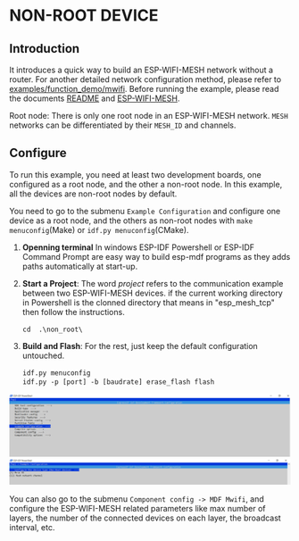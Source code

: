 # NON-ROOT DEVICE

## Introduction

It introduces a quick way to build an ESP-WIFI-MESH network without a router. For another detailed network configuration method, please refer to [examples/function_demo/mwifi](../function_demo/mwifi/README.md). Before running the example, please read the documents [README](../../README_en.md) and [ESP-WIFI-MESH](https://docs.espressif.com/projects/esp-idf/en/stable/api-guides/mesh.html).

Root node: There is only one root node in an ESP-WIFI-MESH network. `MESH` networks can be differentiated by their `MESH_ID` and channels.

## Configure

To run this example, you need at least two development boards, one configured as a root node, and the other a non-root node. In this example, all the devices are non-root nodes by default.

You need to go to the submenu `Example Configuration` and configure one device as a root node, and the others as non-root nodes with `make menuconfig`(Make) or `idf.py menuconfig`(CMake).

1. **Openning terminal**
In windows ESP-IDF Powershell or ESP-IDF Command Prompt are easy way to build esp-mdf programs as they adds paths automatically at start-up.

1. **Start a Project**: The word *project* refers to the communication example between two ESP-WIFI-MESH devices.
if the current working directory in Powershell is the clonned directory that means in "esp_mesh_tcp\" then follow the instructions.

    ```shell
    cd  .\non_root\
    ```

1. **Build and Flash**: For the rest, just keep the default configuration untouched.

    ```shell
    idf.py menuconfig
    idf.py -p [port] -b [baudrate] erase_flash flash
    ```
<img src="non_root_config_start_page.png">
<img src="non_root_config_example_page.png">

You can also go to the submenu `Component config -> MDF Mwifi`, and configure the ESP-WIFI-MESH related parameters like max number of layers, the number of the connected devices on each layer, the broadcast interval, etc.




